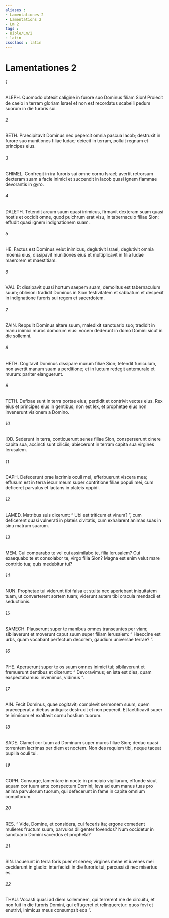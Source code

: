 ```yaml
---
aliases : 
- Lamentationes 2
- Lamentations 2
- Lm 2
tags : 
- Bible/Lm/2
- latin
cssclass : latin
---
```


# Lamentationes 2

###### 1
ALEPH. Quomodo obtexit caligine in furore suo Dominus filiam Sion! Proiecit de caelo in terram gloriam Israel et non est recordatus scabelli pedum suorum in die furoris sui.
###### 2
BETH. Praecipitavit Dominus nec pepercit omnia pascua Iacob; destruxit in furore suo munitiones filiae Iudae; deiecit in terram, polluit regnum et principes eius.
###### 3
GHIMEL. Confregit in ira furoris sui omne cornu Israel; avertit retrorsum dexteram suam a facie inimici et succendit in Iacob quasi ignem flammae devorantis in gyro.
###### 4
DALETH. Tetendit arcum suum quasi inimicus, firmavit dexteram suam quasi hostis et occidit omne, quod pulchrum erat visu, in tabernaculo filiae Sion; effudit quasi ignem indignationem suam.
###### 5
HE. Factus est Dominus velut inimicus, deglutivit Israel, deglutivit omnia moenia eius, dissipavit munitiones eius et multiplicavit in filia Iudae maerorem et maestitiam.
###### 6
VAU. Et dissipavit quasi hortum saepem suam, demolitus est tabernaculum suum; oblivioni tradidit Dominus in Sion festivitatem et sabbatum et despexit in indignatione furoris sui regem et sacerdotem.
###### 7
ZAIN. Reppulit Dominus altare suum, maledixit sanctuario suo; tradidit in manu inimici muros domorum eius: vocem dederunt in domo Domini sicut in die sollemni.
###### 8
HETH. Cogitavit Dominus dissipare murum filiae Sion; tetendit funiculum, non avertit manum suam a perditione; et in luctum redegit antemurale et murum: pariter elanguerunt.
###### 9
TETH. Defixae sunt in terra portae eius; perdidit et contrivit vectes eius. Rex eius et principes eius in gentibus; non est lex, et prophetae eius non invenerunt visionem a Domino.
###### 10
IOD. Sederunt in terra, conticuerunt senes filiae Sion, consperserunt cinere capita sua, accincti sunt ciliciis; abiecerunt in terram capita sua virgines Ierusalem.
###### 11
CAPH. Defecerunt prae lacrimis oculi mei, efferbuerunt viscera mea; effusum est in terra iecur meum super contritione filiae populi mei, cum deficeret parvulus et lactans in plateis oppidi.
###### 12
LAMED. Matribus suis dixerunt: “ Ubi est triticum et vinum? ”, cum deficerent quasi vulnerati in plateis civitatis, cum exhalarent animas suas in sinu matrum suarum.
###### 13
MEM. Cui comparabo te vel cui assimilabo te, filia Ierusalem? Cui exaequabo te et consolabor te, virgo filia Sion? Magna est enim velut mare contritio tua; quis medebitur tui?
###### 14
NUN. Prophetae tui viderunt tibi falsa et stulta nec aperiebant iniquitatem tuam, ut converterent sortem tuam; viderunt autem tibi oracula mendacii et seductionis.
###### 15
SAMECH. Plauserunt super te manibus omnes transeuntes per viam; sibilaverunt et moverunt caput suum super filiam Ierusalem: “ Haeccine est urbs, quam vocabant perfectum decorem, gaudium universae terrae? ”.
###### 16
PHE. Aperuerunt super te os suum omnes inimici tui; sibilaverunt et fremuerunt dentibus et dixerunt: “ Devoravimus; en ista est dies, quam exspectabamus: invenimus, vidimus ”.
###### 17
AIN. Fecit Dominus, quae cogitavit; complevit sermonem suum, quem praeceperat a diebus antiquis: destruxit et non pepercit. Et laetificavit super te inimicum et exaltavit cornu hostium tuorum.
###### 18
SADE. Clamet cor tuum ad Dominum super muros filiae Sion; deduc quasi torrentem lacrimas per diem et noctem. Non des requiem tibi, neque taceat pupilla oculi tui.
###### 19
COPH. Consurge, lamentare in nocte in principio vigiliarum, effunde sicut aquam cor tuum ante conspectum Domini; leva ad eum manus tuas pro anima parvulorum tuorum, qui defecerunt in fame in capite omnium compitorum.
###### 20
RES. “ Vide, Domine, et considera, cui feceris ita; ergone comedent mulieres fructum suum, parvulos diligenter fovendos? Num occidetur in sanctuario Domini sacerdos et propheta?
###### 21
SIN. Iacuerunt in terra foris puer et senex; virgines meae et iuvenes mei ceciderunt in gladio: interfecisti in die furoris tui, percussisti nec misertus es.
###### 22
THAU. Vocasti quasi ad diem sollemnem, qui terrerent me de circuitu, et non fuit in die furoris Domini, qui effugeret et relinqueretur: quos fovi et enutrivi, inimicus meus consumpsit eos ”.
